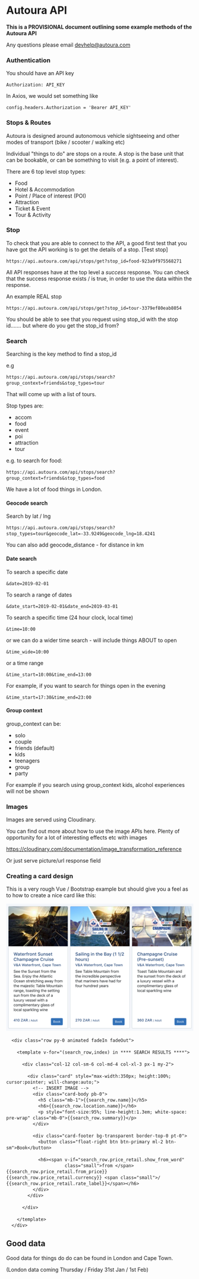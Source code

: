 # Autoura API

**This is a PROVISIONAL document outlining some example methods of the Autoura API**

Any questions please email devhelp@autoura.com

### Authentication

You should have an API key 

    Authorization: API_KEY
    
In Axios, we would set something like

    config.headers.Authorization = 'Bearer API_KEY'
    
### Stops & Routes

Autoura is designed around autonomous vehicle sightseeing and other modes of transport (bike / scooter / walking etc)

Individual "things to do" are stops on a route. A stop is the base unit that can be bookable, or can be something to visit (e.g. a point of interest). 

There are 6 top level stop types:

* Food
* Hotel & Accommodation
* Point / Place of interest (POI)
* Attraction
* Ticket & Event
* Tour & Activity
     
### Stop

To check that you are able to connect to the API, a good first test that you have got the API working is to get the details of a stop. [Test stop]

    https://api.autoura.com/api/stops/get?stop_id=food-923a9f975568271

All API responses have at the top level a _success_ response. You can check that the success response exists / is true, in order to use the data within the response.

An example REAL stop

    https://api.autoura.com/api/stops/get?stop_id=tour-3379ef80eab8054

You should be able to see that you request using stop_id with the stop id....... but where do you get the stop_id from? 

### Search

Searching is the key method to find a stop_id

e.g

    https://api.autoura.com/api/stops/search?group_context=friends&stop_types=tour

That will come up with a list of tours. 

Stop types are:

* accom
* food
* event
* poi
* attraction
* tour

e.g. to search for food: 

    https://api.autoura.com/api/stops/search?group_context=friends&stop_types=food

We have a lot of food things in London.

#### Geocode search

Search by lat / lng

    https://api.autoura.com/api/stops/search?stop_types=tour&geocode_lat=-33.9249&geocode_lng=18.4241

You can also add geocode_distance - for distance in km

#### Date search

To search a specific date

    &date=2019-02-01 

To search a range of dates

    &date_start=2019-02-01&date_end=2019-03-01 

To search a specific time (24 hour clock, local time)

    &time=10:00

or we can do a wider time search - will include things ABOUT to open

    &time_wide=10:00

or a time range

    &time_start=10:00&time_end=13:00

For example, if you want to search for things open in the evening

    &time_start=17:30&time_end=23:00

#### Group context

group_context can be:

* solo
* couple
* friends (default)
* kids
* teenagers
* group
* party

For example if you search using group_context kids, alcohol experiences will not be shown

### Images

Images are served using Cloudinary.

You can find out more about how to use the image APIs here. Plenty of opportunity for a lot of interesting effects etc with images

https://cloudinary.com/documentation/image_transformation_reference

Or just serve picture/url response field

### Creating a card design

This is a very rough Vue / Bootstrap example but should give you a feel as to how to create a nice card like this:

![](card_design.png)

      <div class="row py-0 animated fadeIn fadeOut">

        <template v-for="(search_row,index) in **** SEARCH RESULTS ****">

          <div class="col-12 col-sm-6 col-md-4 col-xl-3 px-1 my-2">

            <div class="card" style="max-width:350px; height:100%; cursor:pointer; will-change:auto;">
              <!-- INSERT IMAGE -->
              <div class="card-body pb-0">
                <h5 class="mb-1">{{search_row.name}}</h5>
                <h6>{{search_row.location.name}}</h6>
                <p style="font-size:95%; line-height:1.3em; white-space: pre-wrap" class="mb-0">{{search_row.summary}}</p>
              </div>

              <div class="card-footer bg-transparent border-top-0 pt-0">
                <button class="float-right btn btn-primary ml-2 btn-sm">Book</button>

                <h6><span v-if="search_row.price_retail.show_from_word"
                          class="small">from </span>{{search_row.price_retail.from_price}} {{search_row.price_retail.currency}} <span class="small">/ {{search_row.price_retail.rate_label}}</span></h6>
              </div>
            </div>

          </div>

        </template>
      </div>



## Good data

Good data for things do do can be found in London and Cape Town.

(London data coming Thursday / Friday 31st Jan / 1st Feb)